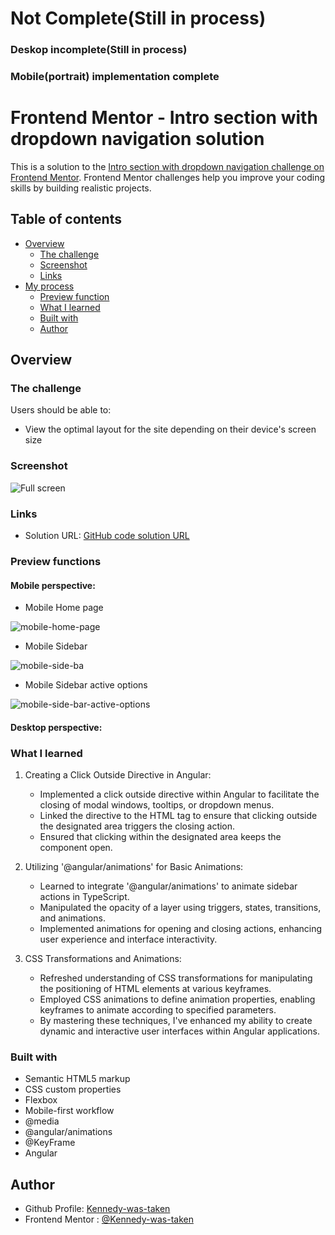 # Not Complete(Still in process)
### Deskop incomplete(Still in process)
### Mobile(portrait) implementation complete

# Frontend Mentor - Intro section with dropdown navigation solution

This is a solution to the [Intro section with dropdown navigation challenge on Frontend Mentor](https://www.frontendmentor.io/challenges/intro-section-with-dropdown-navigation-ryaPetHE5). Frontend Mentor challenges help you improve your coding skills by building realistic projects. 
## Table of contents

- [Overview](#overview)
  - [The challenge](#the-challenge)
  - [Screenshot](#screenshot)
  - [Links](#links)
- [My process](#my-process)
  - [Preview function](#preview-function)
  - [What I learned](#what-i-learned)
  - [Built with](#built-with)
  - [Author](#author)

## Overview

### The challenge

Users should be able to:

- View the optimal layout for the site depending on their device's screen size

### Screenshot
  
   ![Full screen](./src/assets/content-images/desktop-preview.jpg)

### Links

- Solution URL: [GitHub code solution URL](https://github.com/Kennedy-was-taken/intro-section-with-dropdown-navigation)
<!-- - Live site Url : [Vercel QR code app](https://recipe-page-roan.vercel.app) -->

### Preview functions

#### Mobile perspective:
  - Mobile Home page

  ![mobile-home-page](./src/assets/content-images/mobile-home-page.PNG)

  - Mobile Sidebar

  ![mobile-side-ba](./src/assets/content-images/mobile-side-bar.PNG)

  - Mobile Sidebar active options

  ![mobile-side-bar-active-options](./src/assets/content-images/mobile-side-bar-active-options.PNG)

#### Desktop perspective:

### What I learned

  1. Creating a Click Outside Directive in Angular:

      - Implemented a click outside directive within Angular to facilitate the closing of modal windows, tooltips, or dropdown menus.
      - Linked the directive to the HTML tag to ensure that clicking outside the designated area triggers the closing action.
      - Ensured that clicking within the designated area keeps the component open.

  2. Utilizing '@angular/animations' for Basic Animations:

      - Learned to integrate '@angular/animations' to animate sidebar actions in TypeScript.
      - Manipulated the opacity of a layer using triggers, states, transitions, and animations.
      - Implemented animations for opening and closing actions, enhancing user experience and interface interactivity.

  3. CSS Transformations and Animations:

      - Refreshed understanding of CSS transformations for manipulating the positioning of HTML elements at various keyframes.
      - Employed CSS animations to define animation properties, enabling keyframes to animate according to specified parameters.
      - By mastering these techniques, I've enhanced my ability to create dynamic and interactive user interfaces within Angular applications.

### Built with

- Semantic HTML5 markup
- CSS custom properties
- Flexbox
- Mobile-first workflow
- @media
- @angular/animations
- @KeyFrame
- Angular

## Author

- Github Profile: [Kennedy-was-taken](https://github.com/Kennedy-was-taken)
- Frontend Mentor : [@Kennedy-was-taken](https://www.frontendmentor.io/profile/Kennedy-was-taken)
